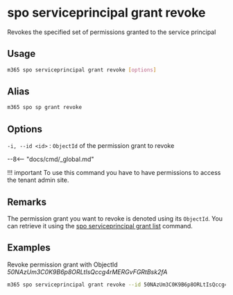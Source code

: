 # spo serviceprincipal grant revoke

Revokes the specified set of permissions granted to the service principal

## Usage

```sh
m365 spo serviceprincipal grant revoke [options]
```

## Alias

```sh
m365 spo sp grant revoke
```

## Options

`-i, --id <id>`
: `ObjectId` of the permission grant to revoke

--8<-- "docs/cmd/_global.md"

!!! important
    To use this command you have to have permissions to access the tenant admin site.

## Remarks

The permission grant you want to revoke is denoted using its `ObjectId`. You can retrieve it using the [spo serviceprincipal grant list](./serviceprincipal-grant-list.md) command.

## Examples

Revoke permission grant with ObjectId _50NAzUm3C0K9B6p8ORLtIsQccg4rMERGvFGRtBsk2fA_

```sh
m365 spo serviceprincipal grant revoke --id 50NAzUm3C0K9B6p8ORLtIsQccg4rMERGvFGRtBsk2fA
```
